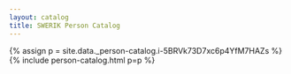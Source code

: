 ```yaml
---
layout: catalog
title: SWERIK Person Catalog
---
```

{% assign p = site.data._person-catalog.i-5BRVk73D7xc6p4YfM7HAZs %}
{% include person-catalog.html p=p %}

